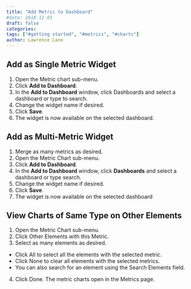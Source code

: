 ```yaml
---
title: "Add Metric to Dashboard"
#date: 2018-12-03
draft: false
categories:
tags: ["#getting started", "#metrics", "#charts"]
author: Lawrence Lane
---
```


## Add as Single Metric Widget
1. Open the Metric chart sub-menu.
2. Click **Add to Dashboard**.
3. In the **Add to Dashboard** window, click Dashboards and select a dashboard or type to search.
4. Change the widget name if desired.
5. Click **Save**.
6. The widget is now available on the selected dashboard.


## Add as Multi-Metric Widget
1. Merge as many metrics as desired.
2. Open the Metric Chart sub-menu.
3. Click **Add to Dashboard**.
4. In the **Add to Dashboard** window, click **Dashboards** and select a dashboard or type search.
5. Change the widget name if desired.
6. Click **Save**.
7. The widget is now available on the selected dashboard


## View Charts of Same Type on Other Elements
1. Open the Metric Chart sub-menu.
2. Click Other Elements with this Metric.
3. Select as many elements as desired.
 - Click All to select all the elements with the selected metric.
 - Click None to clear all elements with the selected metrics.
 - You can also search for an element using the Search Elements field.
4. Click Done. The metric charts open in the Metrics page.
